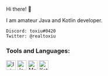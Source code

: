 Hi there! 👋

I am amateur Java and Kotlin developer.

```
Discord: toxiu#0420
Twitter: @realtoxiu
```

### Tools and Languages:

<img allign="left" alt="IntelliJ IDEA" width="26px" src="https://upload.wikimedia.org/wikipedia/commons/thumb/d/d5/IntelliJ_IDEA_Logo.svg/1200px-IntelliJ_IDEA_Logo.svg.png">
<img allign="left" alt="Java" width="26px" src="https://i.pinimg.com/originals/f1/ea/a7/f1eaa7278f64e27128e062a3de918265.png">
<img allign="left" alt="MongoDB" width="26px" src="https://infinapps.com/wp-content/uploads/2018/10/mongodb-logo.png">
<img allign="left" alt="Kotlin" width="26px" src="https://upload.wikimedia.org/wikipedia/commons/b/b5/Kotlin-logo.png">
